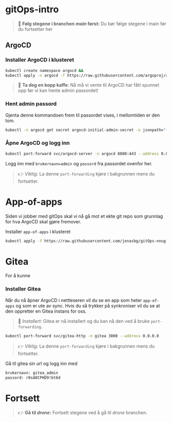 # gitOps-intro

> 👋 **Følg stegene i branchen _main_ først:** Du bør følge stegene i main før du fortsetter her

## ArgoCD
### Installer ArgoCD i klusteret
```bash
kubectl create namespace argocd &&
kubectl apply -n argocd -f https://raw.githubusercontent.com/argoproj/argo-cd/stable/manifests/install.yaml
```
> 👋  **Ta deg en kopp kaffe**: Nå må vi vente til ArgoCD har fått spunnet opp før vi kan hente admin passordet!

### Hent admin passord
Gjenta denne kommandoen frem til passordet vises, i mellomtiden er den tom.
```bash
kubectl -n argocd get secret argocd-initial-admin-secret -o jsonpath="{.data.password}" 2> /dev/null | base64 -d && echo
```

### Åpne ArgoCD og logg inn
```bash
kubectl port-forward svc/argocd-server -n argocd 8080:443 --address 0.0.0.0
```

Logg inn med `brukernavn=admin` og `passord` fra passordet ovenfor her.

> 👉 *Viktig*: La denne `port-forwarding` kjøre i bakgrunnen mens du fortsetter.

# App-of-apps
Siden vi jobber med gitOps skal vi nå gå mot et ekte git repo som grunnlag for hva ArgoCD skal gjøre fremover.

Installer `app-of-apps` i klusteret
```bash
kubectl apply -f https://raw.githubusercontent.com/jonasbg/gitOps-nnug-demo/gitea/applications/app-of-apps.yml
```

# Gitea
For å kunne
### Installer Gitea
Når du nå åpner ArgoCD i nettleseren vil du se en app som heter `app-of-apps` og som er ute av sync. Hvis du så trykker på synkroniser vil du se at den oppretter en Gitea instans for oss.

> 🎉 *Installert*: Gitea er nå installert og du kan nå den ved å bruke `port-forwarding`.

```bash
kubectl port-forward svc/gitea-http -n gitea 3000 --address 0.0.0.0
```

> 👉 *Viktig*: La denne `port-forwarding` kjøre i bakgrunnen mens du fortsetter.

Gå til gitea sin url og logg inn med

```bash
brukernavn: gitea_admin
passord: r8sA8CPHD9!bt6d
```

# Fortsett
> 👉 **Gå til _drone_:** Fortsett stegene ved å gå til _drone_ branchen.
